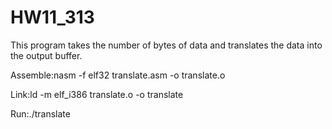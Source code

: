 # HW11_313
This program takes the number of bytes of data and translates the data into the output buffer.

Assemble:nasm -f elf32 translate.asm -o translate.o

Link:ld -m elf_i386 translate.o -o translate

Run:./translate
